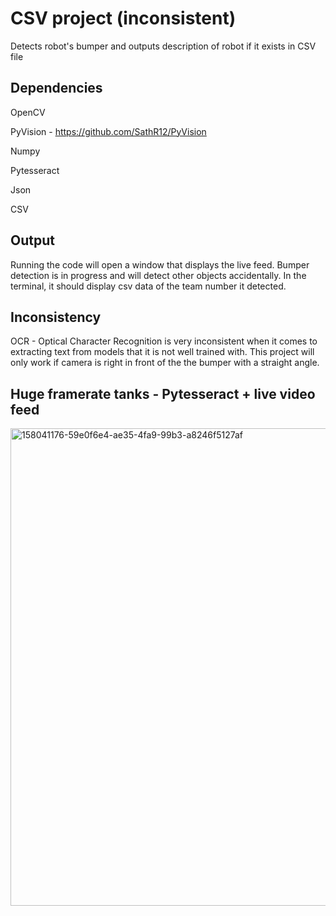 # CSV project (inconsistent)

Detects robot's bumper and outputs description of robot if it exists in CSV file 


## Dependencies

OpenCV 

PyVision - https://github.com/SathR12/PyVision

Numpy

Pytesseract

Json

CSV


## Output

Running the code will open a window that displays the live feed. Bumper detection is in progress and will detect other objects accidentally. In the terminal, it should display csv data of the team number it detected. 

## Inconsistency

OCR - Optical Character Recognition is very inconsistent when it comes to extracting text from models that it is not well trained with. This project will only work if camera is right in front of the the bumper with a straight angle. 

## Huge framerate tanks - Pytesseract + live video feed


<img width="764" alt="158041176-59e0f6e4-ae35-4fa9-99b3-a8246f5127af" src="https://user-images.githubusercontent.com/74515743/160261605-67f428fa-015c-4272-9e24-02947c792274.png">
